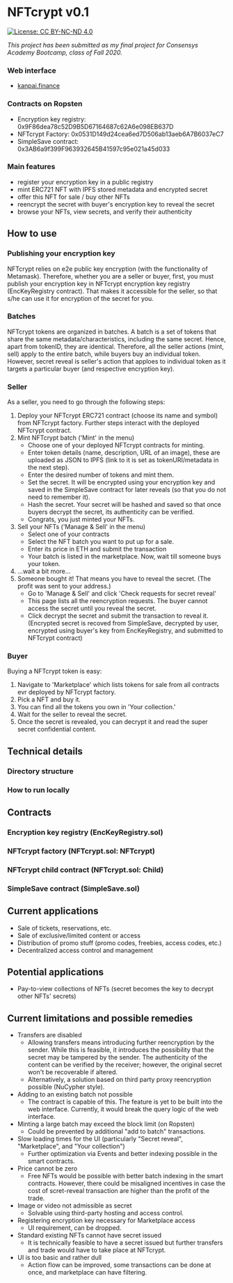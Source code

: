 # NFTcrypt v0.1
[![License: CC BY-NC-ND 4.0](https://img.shields.io/badge/License-CC%20BY--NC--ND%204.0-lightgrey.svg)](https://creativecommons.org/licenses/by-nc-nd/4.0/)


*This project has been submitted as my final project for Consensys Academy Bootcamp, class of Fall 2020.*

### Web interface
- [kanpai.finance](http://kanpai.finance/)

### Contracts on Ropsten
- Encryption key registry: 0x9F86dea78c52D9B5D67164687c62A6e098EB637D
- NFTcrypt Factory: 0x0531D149d24cea6ed7D506ab13aeb6A7B6037eC7
- SimpleSave contract: 0x3AB6a9f399F963932645B41597c95e021a45d033

### Main features
- register your encryption key in a public registry
- mint ERC721 NFT with IPFS stored metadata and encrypted secret
- offer this NFT for sale / buy other NFTs
- reencrypt the secret with buyer's encryption key to reveal the secret
- browse your NFTs, view secrets, and verify their authenticity

## How to use
### Publishing your encryption key
NFTcrypt relies on e2e public key encryption (with the functionality of Metamask). Therefore, whether you are a seller or buyer, first, you must publish your encryption key in NFTcrypt encryption key registry (EncKeyRegistry contract). That makes it accessible for the seller, so that s/he can use it for encryption of the secret for you. 
### Batches
NFTcrypt tokens are organized in batches. A batch is a set of tokens that share the same metadata/characteristics, including the same secret. Hence, apart from tokenID, they are identical. Therefore, all the seller actions (mint, sell) apply to the entire batch, while buyers buy an individual token. However, secret reveal is seller's action that apploes to individual token as it targets a particular buyer (and respective encryption key). 
### Seller
As a seller, you need to go through the following steps:
                
1. Deploy your NFTcrypt ERC721 contract (choose its name and symbol) from NFTcrypt factory. Further steps interact with the deployed NFTcrypt contract.
2. Mint NFTcrypt batch ('Mint' in the menu)
    + Choose one of your deployed NFTcrypt contracts for minting.
    + Enter token details (name, description, URL of an image), these are uploaded as JSON to IPFS (link to it is set as tokenURI/metadata in the next step).
    + Enter the desired number of tokens and mint them.
    + Set the secret. It will be encrypted using your encryption key and saved in the SimpleSave contract for later reveals (so that you do not need to remember it). 
    + Hash the secret. Your secret will be hashed and saved so that once buyers decrypt the secret, its authenticity can be verified. 
    + Congrats, you just minted your NFTs. 
3. Sell your NFTs ('Manage & Sell' in the menu)
    + Select one of your contracts
    + Select the NFT batch you want to put up for a sale.
    + Enter its price in ETH and submit the transaction
    + Your batch is listed in the marketplace. Now, wait till someone buys your token. 
4. ...wait a bit more...
5. Someone bought it! That means you have to reveal the secret. (The profit was sent to your address.)
   + Go to 'Manage & Sell' and click 'Check requests for secret reveal'
   + This page lists all the reencryption requests. The buyer cannot access the secret until you reveal the secret. 
   + Click decrypt the secret and submit the transaction to reveal it. (Encrypted secret is recoved from SimpleSave, decrypted by user, encrypted using buyer's key from EncKeyRegistry, and submitted to NFTcrypt contract)
                
### Buyer
Buying a NFTcrypt token is easy:

1. Navigate to 'Marketplace' which lists tokens for sale from all contracts evr deployed by NFTcrypt factory. 
2. Pick a NFT and buy it. 
3. You can find all the tokens you own in 'Your collection.'
4. Wait for the seller to reveal the secret. 
5. Once the secret is revealed, you can decrypt it and read the super secret confidential content.

## Technical details
### Directory structure
### How to run locally

## Contracts
### Encryption key registry (EncKeyRegistry.sol)
### NFTcrypt factory (NFTcrypt.sol: NFTcrypt)
### NFTcrypt child contract (NFTcrypt.sol: Child)
### SimpleSave contract (SimpleSave.sol)

## Current applications
+ Sale of tickets, reservations, etc.
+ Sale of exclusive/limited content or access
+ Distribution of promo stuff (promo codes, freebies, access codes, etc.)
+ Decentralized access control and management 

## Potential applications
+ Pay-to-view collections of NFTs (secret becomes the key to decrypt other NFTs' secrets) 



## Current limitations and possible remedies
+ Transfers are disabled
    + Allowing transfers means introducing further reencryption by the sender. While this is feasible, it introduces the possibility that the secret may be tampered  by the sender. The authenticity of the content can be verified by the receiver; however, the original secret won't be recoverable if altered. 
    + Alternatively, a solution based on third party proxy reencryption possible (NuCypher style).  
+ Adding to an existing batch not possible
    + The contract is capable of this. The feature is yet to be built into the web interface. Currently, it would break the query logic of the web interface.
+ Minting a large batch may exceed the block limit (on Ropsten)
    + Could be prevented by additional "add to batch" transactions.
+ Slow loading times for the UI (particularly "Secret reveal", "Marketplace", and "Your collection")
    + Further optimization via Events and better indexing possible in the smart contracts.
+ Price cannot be zero
    + Free NFTs would be possible with better batch indexing in the smart contracts. However, there could be misaligned incentives in case the cost of scret-reveal transaction are higher than the profit of the trade. 
+ Image or video not admissible as secret
    + Solvable using third-party hosting and access control.
+ Registering encryption key necessary for Marketplace access
    + UI requirement, can be dropped.
+ Standard existing NFTs cannot have secret issued
    + It is technically feasible to have a secret issued but further transfers and trade would have to take place at NFTcrypt. 
+ UI is too basic and rather dull
    + Action flow can be improved, some transactions can be done at once, and marketplace can have filtering.





